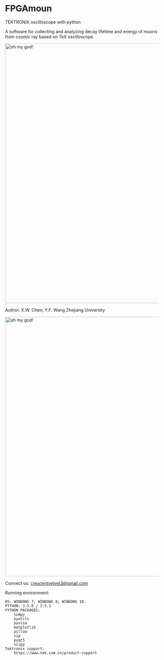 # FPGAmoun
TEKTRONIX oscilloscope with python

A software for collecting and analyzing decay lifetime and energy of muons from cosmic ray based on TeX oscilloscope

<img width=850 src="https://img-blog.csdnimg.cn/20200706234744436.jpg?x-oss-process=image/watermark,type_ZmFuZ3poZW5naGVpdGk,shadow_10,text_aHR0cHM6Ly9ibG9nLmNzZG4ubmV0L3dlaXhpbl80NTEyMzI3Ng==,size_16,color_FFFFFF,t_70" alt="oh my god!"/>

Author: X.W. Chen; Y.F. Wang
Zhejiang University

<img width=850 src="https://img-blog.csdnimg.cn/20201110205128940.png?x-oss-process=image/watermark,type_ZmFuZ3poZW5naGVpdGk,shadow_10,text_aHR0cHM6Ly9ibG9nLmNzZG4ubmV0L3dlaXhpbl80NTEyMzI3Ng==,size_16,color_FFFFFF,t_70" alt="oh my god!"/>

Connect us: crescentvelvet3@gmail.com

Running environment:

    OS: WINDOWS 7; WINDOWS 8; WINDOWS 10.
    PYTHON: 3.5.0 / 3.5.1
    PYTHON PACKAGES:
        numpy
        pyutils
        pyvisa
        matplotlib
        pillow
        sip
        pyqt5
        scipy
    Tektronix support:
        https://www.tek.com.cn/product-support
